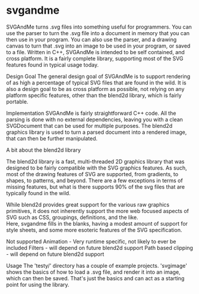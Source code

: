 # svgandme
 SVGAndMe turns .svg files into something useful for programmers.  You can use
 the parser to turn the .svg file into a document in memory that you can then
 use in your program.  You can also use the parser, and a drawing canvas
 to turn that .svg into an image to be used in your program, or saved to a file.
 Written in C++, SVGAndMe is intended to be self contained, and cross platform.
 It is a fairly complete library, supporting most of the SVG features found in 
 typical usage today.
 

 Design Goal
 The general design goal of SVGAndMe is to support rendering of as high a percentage
 of typical SVG files that are found in the wild.  It is also a design goal to be as
 cross platform as possible, not relying on any platform specific features, other
 than the blend2d library, which is fairly portable.

Implementation
SVGAndMe is fairly straightforward C++ code.  All the parsing is done with no 
external dependencies, leaving you with a clean SVGDocument that can be used
for multiple purposes.  The blend2d graphics library is used to turn a parsed
document into a rendered image, that can then be further manipulated.

 A bit about the blend2d library

 The blend2d library is a fast, multi-threaded 2D graphics library that was designed to be
 fairly compatible with the SVG graphics features.  As such, most of the drawing features of SVG
 are supported, from gradients, to shapes, to patterns, and beyond.  There are a few exceptions
 in terms of missing features, but what is there supports 90% of the svg files that are
 typically found in the wild.
 
 While blend2d provides great support for the various raw graphics primitives, it does not
 inherently support the more web focused aspects of SVG such as CSS, groupings, definitions, and the like.  
 Here, svgandme fills in the blanks, having a modest amount of support for style sheets, and some more esoteric features 
 of the SVG specification.

 Not supported
 Animation  - Very runtime specific, not likely to ever be included
 Filters    - will depend on future blend2d support
 Path based clipping - will depend on future blend2d support

 Usage
 The 'testy/' directory has a couple of example projects.  'svgimage' shows the basics of how to 
 load a .svg file, and render it into an image, which can then be saved.  That's just the basics
 and can act as a starting point for using the library.



